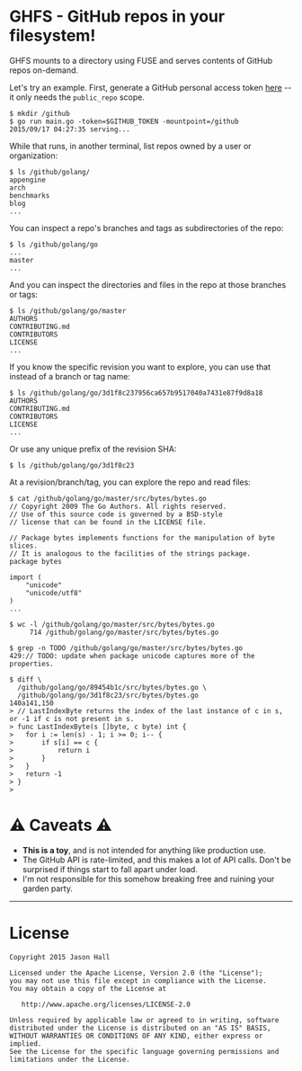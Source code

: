 # GHFS - GitHub repos in your filesystem!

GHFS mounts to a directory using FUSE and serves contents of GitHub repos
on-demand.

Let's try an example. First, generate a GitHub personal access token
[here](https://github.com/settings/tokens) -- it only needs the
`public_repo` scope.

```
$ mkdir /github
$ go run main.go -token=$GITHUB_TOKEN -mountpoint=/github
2015/09/17 04:27:35 serving...
```

While that runs, in another terminal, list repos owned by a user or organization:

```
$ ls /github/golang/
appengine
arch
benchmarks
blog
...
```

You can inspect a repo's branches and tags as subdirectories of the repo:

```
$ ls /github/golang/go
...
master
...
```

And you can inspect the directories and files in the repo at those branches or
tags:

```
$ ls /github/golang/go/master
AUTHORS
CONTRIBUTING.md
CONTRIBUTORS
LICENSE
...
```

If you know the specific revision you want to explore, you can use that instead of a branch or tag name:

```
$ ls /github/golang/go/3d1f8c237956ca657b9517040a7431e87f9d8a18
AUTHORS
CONTRIBUTING.md
CONTRIBUTORS
LICENSE
...
```

Or use any unique prefix of the revision SHA:

```
$ ls /github/golang/go/3d1f8c23
```

At a revision/branch/tag, you can explore the repo and read files:

```
$ cat /github/golang/go/master/src/bytes/bytes.go
// Copyright 2009 The Go Authors. All rights reserved.
// Use of this source code is governed by a BSD-style
// license that can be found in the LICENSE file.

// Package bytes implements functions for the manipulation of byte slices.
// It is analogous to the facilities of the strings package.
package bytes

import (
	"unicode"
	"unicode/utf8"
)
...
```

```
$ wc -l /github/golang/go/master/src/bytes/bytes.go
     714 /github/golang/go/master/src/bytes/bytes.go
```

```
$ grep -n TODO /github/golang/go/master/src/bytes/bytes.go
429:// TODO: update when package unicode captures more of the properties.
```

```
$ diff \
  /github/golang/go/89454b1c/src/bytes/bytes.go \
  /github/golang/go/3d1f8c23/src/bytes/bytes.go
140a141,150
> // LastIndexByte returns the index of the last instance of c in s, or -1 if c is not present in s.
> func LastIndexByte(s []byte, c byte) int {
> 	for i := len(s) - 1; i >= 0; i-- {
> 		if s[i] == c {
> 			return i
> 		}
> 	}
> 	return -1
> }
> 
```

# :warning: Caveats :warning:

* **This is a toy**, and is not intended for anything like production use.
* The GitHub API is rate-limited, and this makes a lot of API calls. Don't be
  surprised if things start to fall apart under load.
* I'm not responsible for this somehow breaking free and ruining your garden
  party.

----------

# License

    Copyright 2015 Jason Hall

    Licensed under the Apache License, Version 2.0 (the "License");
    you may not use this file except in compliance with the License.
    You may obtain a copy of the License at

       http://www.apache.org/licenses/LICENSE-2.0

    Unless required by applicable law or agreed to in writing, software
    distributed under the License is distributed on an "AS IS" BASIS,
    WITHOUT WARRANTIES OR CONDITIONS OF ANY KIND, either express or implied.
    See the License for the specific language governing permissions and
    limitations under the License.

